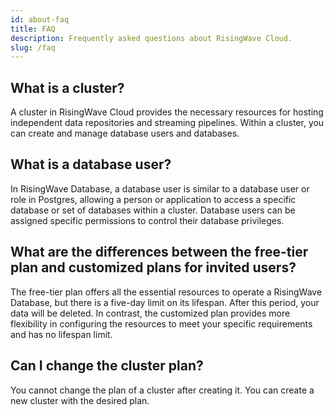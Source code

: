 ```yaml
---
id: about-faq
title: FAQ
description: Frequently asked questions about RisingWave Cloud.
slug: /faq
---
```


## What is a cluster?

A cluster in RisingWave Cloud provides the necessary resources for hosting independent data repositories and streaming pipelines. Within a cluster, you can create and manage database users and databases.

## What is a database user?

In RisingWave Database, a database user is similar to a database user or role in Postgres, allowing a person or application to access a specific database or set of databases within a cluster. Database users can be assigned specific permissions to control their database privileges.

## What are the differences between the free-tier plan and customized plans for invited users?

The free-tier plan offers all the essential resources to operate a RisingWave Database, but there is a five-day limit on its lifespan. After this period, your data will be deleted. In contrast, the customized plan provides more flexibility in configuring the resources to meet your specific requirements and has no lifespan limit.

## Can I change the cluster plan?

You cannot change the plan of a cluster after creating it. You can create a new cluster with the desired plan.

